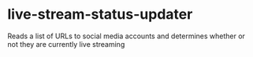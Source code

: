 # live-stream-status-updater
Reads a list of URLs to social media accounts and determines whether or not they are currently live streaming
